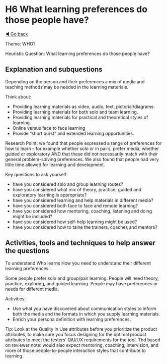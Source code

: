 # H6 What learning preferences do those people have?
[◄ Go back](README.md)

Theme: WHO?

Heuristic Question: What learning preferences do those people have?

## Explanation and subquestions

Depending on the person and their preferences a mix of media and teaching methods may be needed in the learning materials.

Think about: 
- Providing learning materials as video, audio, text, pictorial/diagrams.
- Providing learning materials for both solo and team learning.
- Providing learning materials for practical and theoretical styles of learning.
- Online versus  face to face learning
- Provide “short burst” and extended learning opportunities.

Research Point: we found that people expressed a range of preferences for how to learn – for example whether solo or in pairs, prefer media, whether guided or exploratory AND that these did not necessarily match with their general problem-solving preferences. We also found that people had very little time allowed for learning and development.

Key questions to ask yourself:
- have you considered solo and group learning routes?
- have you considered what mix of theory, practice, guided and exploratory learning is appropriate?
- have you considered learning and help materials in different media?
- have you considered both face to face and remote learning?
- have you considered how mentoring, coaching, listening and doing might be included?
- have you considered how self-help learning might be used?
- have you considered how to taine the trainers, coaches and mentors?

## Activities, tools and techniques to help answer the questions
To understand Who learns How you need to understand their different learning preferences.  

Some people prefer solo and group/pair learning.  People will need theory, practice, exploring, and guided learning. People may have preferences or needs for different media.

Activities: 
- Use what you have discovered about communication styles to inform both the media and the formats in which you supply learning materials.
- Enrich your persona definition with learning preferences.

Tip: Look at the Quality in Use attributes before you prioritize the product attributes, to make sure you focus designing for the optimal product attributes to meet the testers’ QiU/UX requirements for the tool.
Tbd based on reviewer note:  would also expect mentoring, coaching, intervision, and more of those people-to-people interaction styles that contribute to learning.

